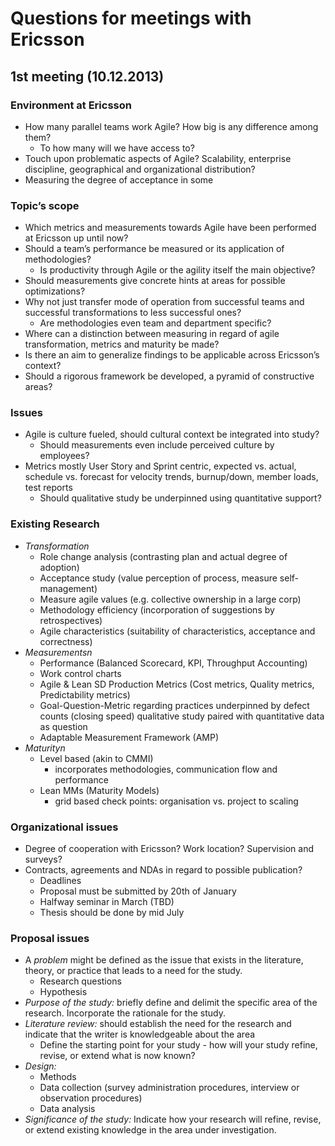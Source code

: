 # Questions for meetings with Ericsson

## 1st meeting (10.12.2013)

### Environment at Ericsson

- How many parallel teams work Agile? How big is any difference among them?
   - To how many will we have access to?
- Touch upon problematic aspects of Agile? Scalability, enterprise discipline, geographical and organizational distribution?
- Measuring the degree of acceptance in some

### Topic’s scope

- Which metrics and measurements towards Agile have been performed at Ericsson up until now?
- Should a team’s performance be measured or its application of methodologies?
   - Is productivity through Agile or the agility itself the main objective?
- Should measurements give concrete hints at areas for possible optimizations?
- Why not just transfer mode of operation from successful teams and successful transformations to less successful ones?
   - Are methodologies even team and department specific?
- Where can a distinction between measuring in regard of agile transformation, metrics and maturity be made?
- Is there an aim to generalize findings to be applicable across Ericsson’s context?
- Should a rigorous framework be developed, a pyramid of constructive areas?

### Issues

- Agile is culture fueled, should cultural context be integrated into study?
   - Should measurements even include perceived culture by employees?
- Metrics mostly User Story and Sprint centric, expected vs. actual, schedule vs. forecast for velocity trends, burnup/down, member loads, test reports
   - Should qualitative study be underpinned using quantitative support?

### Existing Research

- *Transformation*
   - Role change analysis (contrasting plan and actual degree of adoption)
   - Acceptance study (value perception of process, measure self-management)
   - Measure agile values (e.g. collective ownership in a large corp)
   - Methodology efficiency (incorporation of suggestions by retrospectives)
   - Agile characteristics (suitability of characteristics, acceptance and correctness)
- *Measurementsn*
   - Performance (Balanced Scorecard, KPI, Throughput Accounting)
   - Work control charts
   - Agile & Lean SD Production Metrics (Cost metrics, Quality metrics, Predictability metrics)
   - Goal-Question-Metric
   regarding practices underpinned by defect counts (closing speed)
   qualitative study paired with quantitative data as question
   - Adaptable Measurement Framework (AMP)
- *Maturityn*
   - Level based (akin to CMMI)
      - incorporates methodologies, communication flow and performance
   - Lean MMs (Maturity Models)
      - grid based check points: organisation vs. project to scaling

### Organizational issues

- Degree of cooperation with Ericsson? Work location? Supervision and surveys?
- Contracts, agreements and NDAs in regard to possible publication?
   - Deadlines
   - Proposal must be submitted by 20th of January
   - Halfway seminar in March (TBD)
   - Thesis should be done by mid July

### Proposal issues

- A *problem* might be defined as the issue that exists in the literature, theory, or practice that leads to a need for the study.
   - Research questions
   - Hypothesis
- *Purpose of the study:* briefly define and delimit the specific area of the research. Incorporate the rationale for the study.
- *Literature review:* should establish the need for the research and indicate that the writer is knowledgeable about the area
   - Define the starting point for your study - how will your study refine, revise, or extend what is now known?
- *Design:*
   - Methods
   - Data collection (survey administration procedures, interview or observation procedures)
   - Data analysis
- *Significance of the study:*
   Indicate how your research will refine, revise, or extend existing knowledge in the area under investigation.

